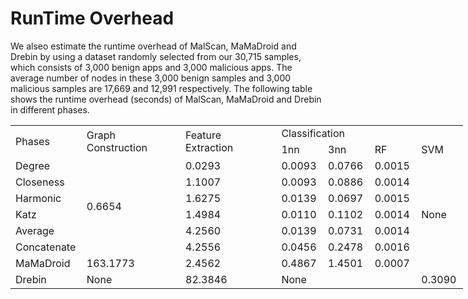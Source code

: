 # RunTime Overhead

We alseo estimate the runtime overhead of
MalScan, MaMaDroid and Drebin by using a dataset randomly
selected from our 30,715 samples, which consists of 3,000
benign apps and 3,000 malicious apps. The average number
of nodes in these 3,000 benign samples and 3,000 malicious
samples are 17,669 and 12,991 respectively. The following table shows the runtime overhead (seconds) of MalScan, MaMaDroid and
Drebin in different phases.

<table border=0 cellpadding=0 cellspacing=0 width=724 style='border-collapse:
 collapse;table-layout:fixed;width:543pt'>
 <col width=99 style='mso-width-source:userset;mso-width-alt:3168;width:74pt'>
 <col width=166 style='mso-width-source:userset;mso-width-alt:5312;width:125pt'>
 <col width=171 style='mso-width-source:userset;mso-width-alt:5472;width:128pt'>
 <col width=72 span=4 style='width:54pt'>
 <tr height=18 style='height:13.5pt'>
  <td rowspan=2 height=36 class=xl65 width=99 style='height:27.0pt;width:74pt'>Phases</td>
  <td rowspan=2 class=xl65 width=166 style='width:125pt'>Graph Construction</td>
  <td rowspan=2 class=xl65 width=171 style='width:128pt'>Feature Extraction</td>
  <td colspan=4 class=xl65 width=288 style='width:216pt'>Classification</td>
 </tr>
 <tr height=18 style='height:13.5pt'>
  <td height=18 class=xl65 style='height:13.5pt'>1nn</td>
  <td class=xl65>3nn</td>
  <td class=xl65>RF</td>
  <td class=xl65>SVM</td>
 </tr>
 <tr height=18 style='height:13.5pt'>
  <td height=18 class=xl65 style='height:13.5pt'>Degree</td>
  <td rowspan=6 class=xl66>0.6654 </td>
  <td class=xl66>0.0293 </td>
  <td class=xl66>0.0093 </td>
  <td class=xl66>0.0766 </td>
  <td class=xl66>0.0015 </td>
  <td rowspan=7 class=xl66>None</td>
 </tr>
 <tr height=18 style='height:13.5pt'>
  <td height=18 class=xl65 style='height:13.5pt'>Closeness</td>
  <td class=xl66>1.1007 </td>
  <td class=xl66>0.0093 </td>
  <td class=xl66>0.0886 </td>
  <td class=xl66>0.0014 </td>
 </tr>
 <tr height=18 style='height:13.5pt'>
  <td height=18 class=xl65 style='height:13.5pt'>Harmonic</td>
  <td class=xl66>1.6275 </td>
  <td class=xl66>0.0139 </td>
  <td class=xl66>0.0697 </td>
  <td class=xl66>0.0015 </td>
 </tr>
 <tr height=18 style='height:13.5pt'>
  <td height=18 class=xl65 style='height:13.5pt'>Katz</td>
  <td class=xl66>1.4984 </td>
  <td class=xl66>0.0110 </td>
  <td class=xl66>0.1102 </td>
  <td class=xl66>0.0014 </td>
 </tr>
 <tr height=18 style='height:13.5pt'>
  <td height=18 class=xl65 style='height:13.5pt'>Average<span
  style='mso-spacerun:yes'>&nbsp;</span></td>
  <td class=xl66>4.2560 </td>
  <td class=xl66>0.0139 </td>
  <td class=xl66>0.0731 </td>
  <td class=xl66>0.0014 </td>
 </tr>
 <tr height=18 style='height:13.5pt'>
  <td height=18 class=xl65 style='height:13.5pt'>Concatenate</td>
  <td class=xl66>4.2556 </td>
  <td class=xl66>0.0456 </td>
  <td class=xl66>0.2478 </td>
  <td class=xl66>0.0016 </td>
 </tr>
 <tr height=18 style='height:13.5pt'>
  <td height=18 class=xl65 style='height:13.5pt'>MaMaDroid</td>
  <td class=xl66>163.1773 </td>
  <td class=xl66>2.4562 </td>
  <td class=xl66>0.4867 </td>
  <td class=xl66>1.4501 </td>
  <td class=xl66>0.0007 </td>
 </tr>
 <tr height=18 style='height:13.5pt'>
  <td height=18 class=xl65 style='height:13.5pt'>Drebin</td>
  <td class=xl66>None</td>
  <td class=xl66>82.3846 </td>
  <td colspan=3 class=xl66>None</td>
  <td class=xl66>0.3090 </td>
 </tr>
 <![if supportMisalignedColumns]>
 <tr height=0 style='display:none'>
  <td width=99 style='width:74pt'></td>
  <td width=166 style='width:125pt'></td>
  <td width=171 style='width:128pt'></td>
  <td width=72 style='width:54pt'></td>
  <td width=72 style='width:54pt'></td>
  <td width=72 style='width:54pt'></td>
  <td width=72 style='width:54pt'></td>
 </tr>
 <![endif]>
</table>
